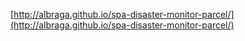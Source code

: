 [http://albraga.github.io/spa-disaster-monitor-parcel/](http://albraga.github.io/spa-disaster-monitor-parcel/)